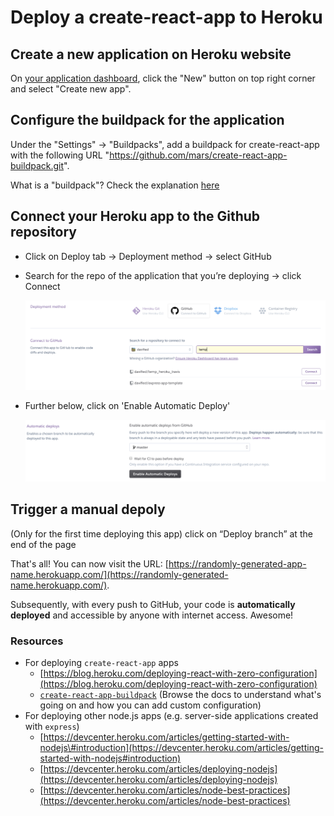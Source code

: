 # Deploy a create-react-app to Heroku

## Create a new application on Heroku website

On [your application dashboard](https://dashboard.heroku.com/apps), click the "New" button on top right corner and select "Create new app".

## Configure the buildpack for the application

Under the "Settings" -> "Buildpacks", add a buildpack for create-react-app with the following URL "https://github.com/mars/create-react-app-buildpack.git".

What is a "buildpack"? Check the explanation [here](https://devcenter.heroku.com/articles/buildpacks)

## Connect your Heroku app to the Github repository

  * Click on Deploy tab → Deployment method → select GitHub
  * Search for the repo of the application that you’re deploying → click Connect

    ![heroku\_connect\_github](../../.gitbook/assets/heroku_connect_github.png)
* Further below, click on 'Enable Automatic Deploy'

  ![heroku\_no\_ci](../../.gitbook/assets/heroku_no_ci.png)

## Trigger a manual depoly

(Only for the first time deploying this app) click on “Deploy branch” at the end of the page

That's all! You can now visit the URL: [https://randomly-generated-app-name.herokuapp.com/](https://randomly-generated-name.herokuapp.com/).

Subsequently, with every push to GitHub, your code is **automatically deployed** and accessible by anyone with internet access. Awesome!

### Resources

* For deploying `create-react-app` apps
  * [https://blog.heroku.com/deploying-react-with-zero-configuration](https://blog.heroku.com/deploying-react-with-zero-configuration)
  * [`create-react-app-buildpack`](https://github.com/mars/create-react-app-buildpack) \(Browse the docs to understand what's going on and how you can add custom configuration\)
* For deploying other node.js apps \(e.g. server-side applications created with `express`\)
  * [https://devcenter.heroku.com/articles/getting-started-with-nodejs\#introduction](https://devcenter.heroku.com/articles/getting-started-with-nodejs#introduction)
  * [https://devcenter.heroku.com/articles/deploying-nodejs](https://devcenter.heroku.com/articles/deploying-nodejs)
  * [https://devcenter.heroku.com/articles/node-best-practices](https://devcenter.heroku.com/articles/node-best-practices)

